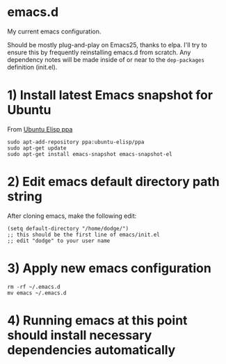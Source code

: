 # emacs.d
My current emacs configuration.

Should be mostly plug-and-play on Emacs25, thanks to elpa. I'll try to ensure this by frequently 
reinstalling emacs.d from scratch. Any dependency notes will be made inside of or near to the 
`dep-packages` definition (init.el). 

# 1) Install latest Emacs snapshot for Ubuntu

From [Ubuntu Elisp ppa](https://launchpad.net/~ubuntu-elisp/+archive/ubuntu/ppa)

    sudo apt-add-repository ppa:ubuntu-elisp/ppa
    sudo apt-get update
    sudo apt-get install emacs-snapshot emacs-snapshot-el

# 2) Edit emacs default directory path string
After cloning emacs, make the following edit:

    (setq default-directory "/home/dodge/")
    ;; this should be the first line of emacs/init.el
    ;; edit "dodge" to your user name
    
# 3) Apply new emacs configuration
    rm -rf ~/.emacs.d
    mv emacs ~/.emacs.d
    
# 4) Running emacs at this point should install necessary dependencies automatically
